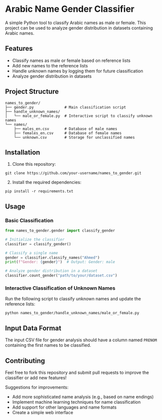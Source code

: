 # Arabic Name Gender Classifier

A simple Python tool to classify Arabic names as male or female. This project can be used to analyze gender distribution in datasets containing Arabic names.

## Features

- Classify names as male or female based on reference lists
- Add new names to the reference lists
- Handle unknown names by logging them for future classification
- Analyze gender distribution in datasets

## Project Structure

```
names_to_gender/
├── gender.py              # Main classification script
├── handle_unknown_names/
│   └── male_or_female.py  # Interactive script to classify unknown names
└── names/
    ├── males_en.csv       # Database of male names
    ├── females_en.csv     # Database of female names
    └── unknown.csv        # Storage for unclassified names
```

## Installation

1. Clone this repository:
```
git clone https://github.com/your-username/names_to_gender.git
```

2. Install the required dependencies:
```
pip install -r requirements.txt
```

## Usage

### Basic Classification

```python
from names_to_gender.gender import classify_gender

# Initialize the classifier
classifier = classify_gender()

# Classify a single name
gender = classifier.classify_names("Ahmed")
print(f"Gender: {gender}")  # Output: Gender: male

# Analyze gender distribution in a dataset
classifier.count_gender("path/to/your/dataset.csv")
```

### Interactive Classification of Unknown Names

Run the following script to classify unknown names and update the reference lists:

```
python names_to_gender/handle_unknown_names/male_or_female.py
```

## Input Data Format

The input CSV file for gender analysis should have a column named `PRENOM` containing the first names to be classified.

## Contributing

Feel free to fork this repository and submit pull requests to improve the classifier or add new features!

Suggestions for improvements:
- Add more sophisticated name analysis (e.g., based on name endings)
- Implement machine learning techniques for name classification
- Add support for other languages and name formats
- Create a simple web interface
